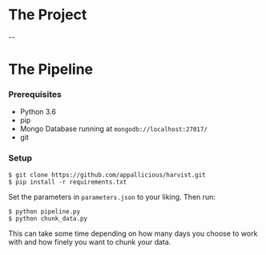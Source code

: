 # The Project



--

# The Pipeline

### Prerequisites
 
* Python 3.6   
* pip    
* Mongo Database running at `mongodb://localhost:27017/`
* git

### Setup

```
$ git clone https://github.com/appallicious/harvist.git
$ pip install -r requirements.txt
```

Set the parameters in `parameters.json` to your liking. Then run:

```
$ python pipeline.py
$ python chunk_data.py
```

This can take some time depending on how many days you choose to work with and how finely you want to chunk your data.